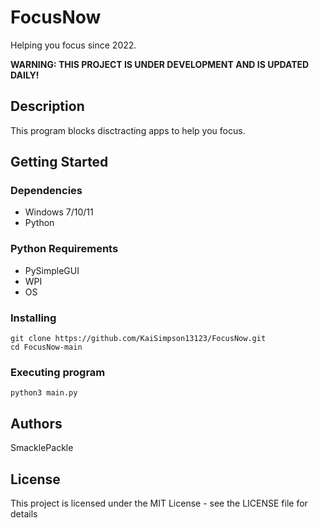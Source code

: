 # FocusNow

Helping you focus since 2022.

**WARNING: THIS PROJECT IS UNDER DEVELOPMENT AND IS UPDATED DAILY!**

## Description

This program blocks disctracting apps to help you focus.

## Getting Started

### Dependencies

- Windows 7/10/11
- Python

### Python Requirements

- PySimpleGUI
- WPI
- OS

### Installing

```
git clone https://github.com/KaiSimpson13123/FocusNow.git
cd FocusNow-main
```

### Executing program

```
python3 main.py
```

## Authors

SmacklePackle

## License

This project is licensed under the MIT License - see the LICENSE file for details
